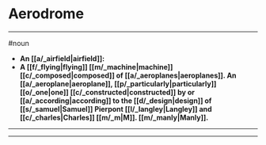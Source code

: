 # Aerodrome
---
#noun
- **An [[a/_airfield|airfield]]:**
- **A [[f/_flying|flying]] [[m/_machine|machine]] [[c/_composed|composed]] of [[a/_aeroplanes|aeroplanes]]. An [[a/_aeroplane|aeroplane]], [[p/_particularly|particularly]] [[o/_one|one]] [[c/_constructed|constructed]] by or [[a/_according|according]] to the [[d/_design|design]] of [[s/_samuel|Samuel]] Pierpont [[l/_langley|Langley]] and [[c/_charles|Charles]] [[m/_m|M]]. [[m/_manly|Manly]].**
---
---
